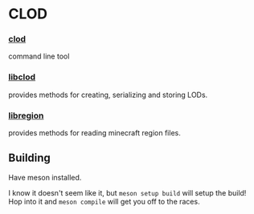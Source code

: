 # CLOD

### [clod](./src/clod)
command line tool

### [libclod](./src/libclod)
provides methods for creating, serializing and storing LODs.

### [libregion](./src/libregion)
provides methods for reading minecraft region files.

## Building
Have meson installed.

I know it doesn't seem like it, but `meson setup build` will setup the build!
Hop into it and `meson compile` will get you off to the races.
